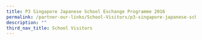 ```yaml
---
title: P3 Singapore Japanese School Exchange Programme 2016
permalink: /partner-our-links/School-Visitors/p3-singapore-japanese-school-exchange-programme-2016
description: ""
third_nav_title: School Visitors
---
```


